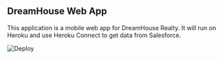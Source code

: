 DreamHouse Web App
------------------

This application is a mobile web app for DreamHouse Realty. It will run on Heroku and use Heroku Connect to get data from Salesforce.

  <img src="https://www.herokucdn.com/deploy/button.svg" alt="Deploy">

